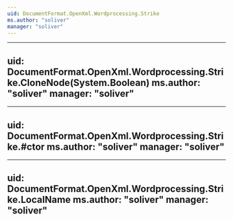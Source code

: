 ```yaml
---
uid: DocumentFormat.OpenXml.Wordprocessing.Strike
ms.author: "soliver"
manager: "soliver"
---
```


---
uid: DocumentFormat.OpenXml.Wordprocessing.Strike.CloneNode(System.Boolean)
ms.author: "soliver"
manager: "soliver"
---

---
uid: DocumentFormat.OpenXml.Wordprocessing.Strike.#ctor
ms.author: "soliver"
manager: "soliver"
---

---
uid: DocumentFormat.OpenXml.Wordprocessing.Strike.LocalName
ms.author: "soliver"
manager: "soliver"
---

